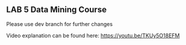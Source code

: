 ## LAB 5 Data Mining Course

Please use dev branch for further changes

Video explanation can be found here: https://youtu.be/TKUy5O18EFM